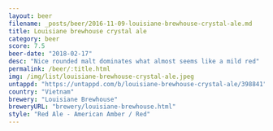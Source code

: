 ```yaml
---
layout: beer
filename: _posts/beer/2016-11-09-louisiane-brewhouse-crystal-ale.md
title: Louisiane brewhouse crystal ale
category: beer
score: 7.5
beer-date: "2018-02-17"
desc: "Nice rounded malt dominates what almost seems like a mild red"
permalink: /beer/:title.html
img: /img/list/louisiane-brewhouse-crystal-ale.jpeg
untappd: "https://untappd.com/b/louisiane-brewhouse-crystal-ale/398841"
country: "Vietnam"
brewery: "Louisiane Brewhouse"
breweryURL: "brewery/louisiane-brewhouse.html"
style: "Red Ale - American Amber / Red"
---
```

